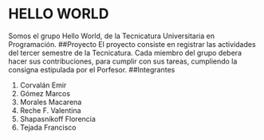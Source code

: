 # HELLO WORLD
Somos el grupo Hello World, de la Tecnicatura Universitaria en Programación.
##Proyecto
El proyecto consiste en registrar las actividades del tercer semestre de la Tecnicatura.
Cada miembro del grupo debera hacer sus contribuciones, para cumplir con sus tareas, cumpliendo la consigna estipulada por el Porfesor.
##Integrantes

1. Corvalán Emir
2. Gómez Marcos
3. Morales Macarena
4. Reche F. Valentina
5. Shapasnikoff Florencia
6. Tejada Francisco
